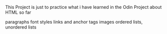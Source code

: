 This Project is just to practice what i have learned in the Odin Project about HTML so far

paragraphs
font styles
links and anchor tags
images
ordered lists, unordered lists
